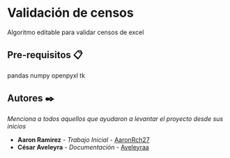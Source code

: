 # Validación de censos 

Algoritmo editable para validar censos de excel

## Pre-requisitos 📋

pandas
numpy
openpyxl
tk 


## Autores ✒️

_Menciona a todos aquellos que ayudaron a levantar el proyecto desde sus inicios_

* **Aaron Ramirez** - *Trabajo Inicial* - [AaronRch27](https://github.com/AaronRch27)
* **César Aveleyra** - *Documentación* - [Aveleyraa](https://github.com/Aveleyraa)

